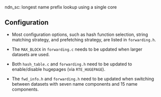 ndn_sc: longest name prefix lookup using a single core

## Configuration

- Most configuration options, such as hash function selection, string matching strategy, and prefetching strategy, are listed in `forwarding.h`.

- The `MAX_BLOCK` in `forwarding.c` needs to be updated when larger datasets are used.

- Both `hash_table.c` and `forwarding.h` need to be updated to enable/disable hugepages (via `RTE_HUGEPAGE`).

- The `fwd_info.h` and `forwarding.h` need to be updated when switching between datasets with seven name components and 15 name components.
